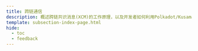 ```yaml
---
title: 跨链通信
description: 概述跨链共识消息(XCM)的工作原理，以及开发者如何利用Polkadot/Kusama XCM将资产转移到 Moonbeam，或从Moonbeam转移出资产。
template: subsection-index-page.html
hide:
  - toc
  - feedback
---
```

